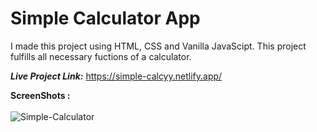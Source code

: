 # Simple Calculator App

I made this project using HTML, CSS and Vanilla JavaScipt. This project fulfills all necessary fuctions of a calculator.

****_Live Project Link:_**** https://simple-calcyy.netlify.app/

**ScreenShots :** <br/><br/>
![Simple-Calculator](https://user-images.githubusercontent.com/76047915/182135816-5b0307b6-3b7d-4e36-873f-ac4f52c0d930.png)
